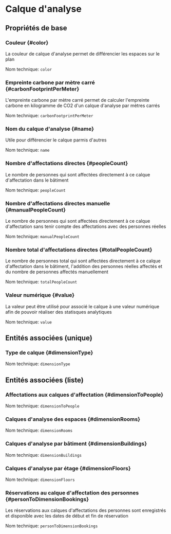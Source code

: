 # Calque d'analyse
<!--- THIS FILE IS GENERATED PLEASE DO NOT EDIT IT DIRECTLY --->



## Propriétés de base

### Couleur {#color}

La couleur de calque d'analyse permet de différencier les espaces sur le plan

Nom technique: ```color```

### Empreinte carbone par mètre carré {#carbonFootprintPerMeter}

L'empreinte carbone par mètre carré permet de calculer l'empreinte carbone en kilogramme de CO2 d'un calque d'analyse par mètres carrés

Nom technique: ```carbonFootprintPerMeter```

### Nom du calque d'analyse {#name}

Utile pour différencier le calque parmis d'autres

Nom technique: ```name```

### Nombre d'affectations directes {#peopleCount}

Le nombre de personnes qui sont affectées directement à ce calque d'affectation dans le bâtiment

Nom technique: ```peopleCount```

### Nombre d'affectations directes manuelle {#manualPeopleCount}

Le nombre de personnes qui sont affectées directement à ce calque d'affectation sans tenir compte des affectations avec des personnes réelles

Nom technique: ```manualPeopleCount```

### Nombre total d'affectations directes {#totalPeopleCount}

Le nombre de personnes total qui sont affectées directement à ce calque d'affectation dans le bâtiment, l'addition des personnes réelles affectés et du nombre de personnes affectés manuellement

Nom technique: ```totalPeopleCount```

### Valeur numérique {#value}

La valeur peut être utilisé pour associé le calque à une valeur numérique afin de pouvoir réaliser des statisques analytiques

Nom technique: ```value```


## Entités associées (unique)

### Type de calque {#dimensionType}



Nom technique: ```dimensionType```


## Entités associées (liste)

### Affectations aux calques d'affectation {#dimensionToPeople}



Nom technique: ```dimensionToPeople```

### Calques d'analyse des espaces {#dimensionRooms}



Nom technique: ```dimensionRooms```

### Calques d'analyse par bâtiment {#dimensionBuildings}



Nom technique: ```dimensionBuildings```

### Calques d'analyse par étage {#dimensionFloors}



Nom technique: ```dimensionFloors```

### Réservations au calque d'affectation des personnes {#personToDimensionBookings}

Les réservations aux calques d'affectations des personnes sont enregistrés et disponible avec les dates de début et fin de réservation

Nom technique: ```personToDimensionBookings```





